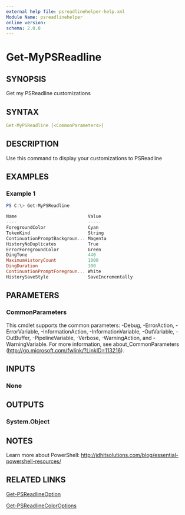 ```yaml
---
external help file: psreadlinehelper-help.xml
Module Name: psreadlinehelper
online version:
schema: 2.0.0
---
```


# Get-MyPSReadline

## SYNOPSIS

Get my PSReadline customizations

## SYNTAX

```yaml
Get-MyPSReadline [<CommonParameters>]
```

## DESCRIPTION

Use this command to display your customizations to PSReadline

## EXAMPLES

### Example 1

```powershell
PS C:\> Get-MyPSReadline

Name                           Value
----                           -----
ForegroundColor                Cyan
TokenKind                      String
ContinuationPromptBackgroun... Magenta
HistoryNoDuplicates            True
ErrorForegroundColor           Green
DingTone                       440
MaximumHistoryCount            1000
DingDuration                   300
ContinuationPromptForegroun... White
HistorySaveStyle               SaveIncrementally
```

## PARAMETERS

### CommonParameters

This cmdlet supports the common parameters: -Debug, -ErrorAction, -ErrorVariable, -InformationAction, -InformationVariable, -OutVariable, -OutBuffer, -PipelineVariable, -Verbose, -WarningAction, and -WarningVariable.
For more information, see about_CommonParameters (http://go.microsoft.com/fwlink/?LinkID=113216).

## INPUTS

### None

## OUTPUTS

### System.Object

## NOTES

Learn more about PowerShell: http://jdhitsolutions.com/blog/essential-powershell-resources/

## RELATED LINKS

[Get-PSReadlineOption]()

[Get-PSReadlineColorOptions]()